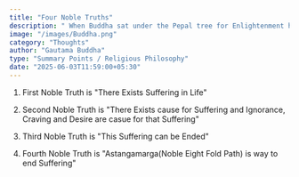 ```yaml
---
title: "Four Noble Truths"
description: " When Buddha sat under the Pepal tree for Enlightenment he was struck with Four Striking Universal Truths."
image: "/images/Buddha.png"
category: "Thoughts"
author: "Gautama Buddha"
type: "Summary Points / Religious Philosophy"
date: "2025-06-03T11:59:00+05:30"
---
```



 1. First Noble Truth is "There Exists Suffering in Life"

 2. Second Noble Truth is "There Exists cause for Suffering and Ignorance, Craving and Desire are casue for that Suffering"

 3. Third Noble Truth is "This Suffering can be Ended"

 4. Fourth Noble Truth is "Astangamarga(Noble Eight Fold Path) is way to end Suffering"